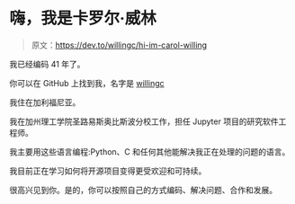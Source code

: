 # 嗨，我是卡罗尔·威林

> 原文：<https://dev.to/willingc/hi-im-carol-willing>

我已经编码 41 年了。

你可以在 GitHub 上找到我，名字是 [willingc](https://github.com/willingc)

我住在加利福尼亚。

我在加州理工学院圣路易斯奥比斯波分校工作，担任 Jupyter 项目的研究软件工程师。

我主要用这些语言编程:Python、C 和任何其他能解决我正在处理的问题的语言。

我目前正在学习如何将开源项目变得更受欢迎和可持续。

很高兴见到你。是的，你可以按照自己的方式编码、解决问题、合作和发展。